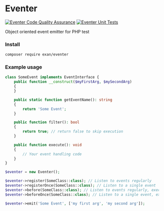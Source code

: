 # Eventer

[![Eventer Code Quality Assurance](https://github.com/Exanlv/eventer/actions/workflows/code-quality.yml/badge.svg)](https://github.com/Exanlv/eventer/actions/workflows/code-quality.yml) [![Eventer Unit Tests](https://github.com/Exanlv/eventer/actions/workflows/unit-tests.yml/badge.svg)](https://github.com/Exanlv/eventer/actions/workflows/unit-tests.yml)

Object oriented event emitter for PHP test

### Install

```bash
composer require exan/eventer
```

### Example usage

```php
class SomeEvent implements EventInterface {
    public function __construct($myFirstArg, $mySecondArg)
    {
    }

    public static function getEventName(): string
    {
        return 'Some Event';
    }

    public function filter(): bool
    {
        return true; // return false to skip execution
    }

    public function execute(): void
    {
        // Your event handling code
    }
}
```

```php
$eventer = new Eventer();

$eventer->register(SomeClass::class); // Listen to events regularly
$eventer->registerOnce(SomeClass::class); // Listen to a single event
$eventer->before(SomeClass::class); // Listen to events regularly, executed before events registered with `register`
$eventer->beforeOnce(SomeClass::class); // Listen to a single event, executed before events registered with `register`

$eventer->emit('Some Event', ['my first arg', 'my second arg']);
```
